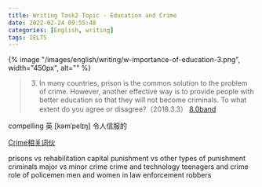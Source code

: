 ```yaml
---
title: Writing Task2 Topic - Education and Crime
date: 2022-02-24 09:55:48
categories: [English, writing]
tags: IELTS
---
```


{% image "/images/english/writing/w-importance-of-education-3.png", width="450px", alt="" %}

<!-- more -->

> 3. In many countries, prison is the common solution to the problem of crime. However, another effective way is to provide people with better education so that they will not become criminals. To what extent do you agree or disagree?（2018.3.3） [8.0band](https://writing9.com/text/603269719e689200183c3c5c-prison-is-the-common-way-in-most-countries-to-solve)

<!-- 
{% image "/images/english/writing/w-importance-of-education-2.jpg", width="450px", alt="" %}
-->

compelling 英 [kəmˈpelɪŋ] 令人信服的

[Crime相关词伙](https://mp.weixin.qq.com/s/5kQsfpNPIIwOOf59ZDTSMg)

prisons vs rehabilitation
capital punishment vs other types of punishment
criminals
major vs minor crime
crime and technology
teenagers and crime
role of policemen
men and women in law enforcement
robbers

